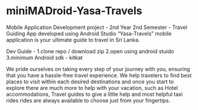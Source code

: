 # miniMADroid-Yasa-Travels
Mobile Application Development project - 2nd Year 2nd Semester - Travel Guiding App developed using Android Studio
“Yasa-Travels” mobile application is your ultimate guide to travel in Sri Lanka. 

Dev Guide - 
  1.clone repo / download zip
  2.open using android stuido 
  3.minimum Android sdk - kitkat

We pride ourselves on taking every step of your journey with you, ensuring that you have a hassle-free travel experience.
We help travelers to find best places to visit within each desired destinations and once you start to explore there are much more to help with your vacation,
such as Hotel accommodations, Travel guides to give a little help and most helpful taxi rides rides are always available to choose just from your fingertips. 
